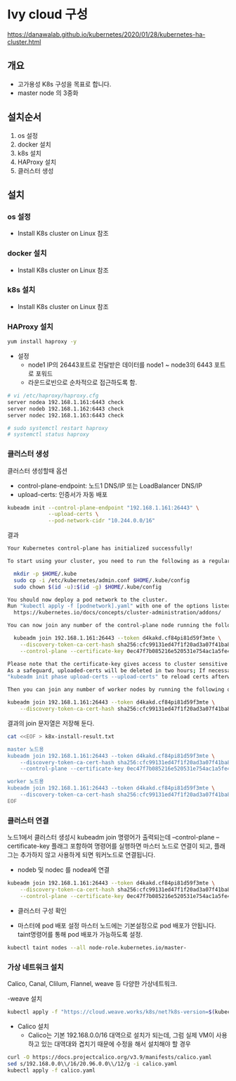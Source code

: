 # Ivy cloud 구성
https://danawalab.github.io/kubernetes/2020/01/28/kubernetes-ha-cluster.html

## 개요
- 고가용성 K8s 구성을 목표로 합니다.
- master node 의 3중화

## 설치순서
1. os 설정
2. docker 설치
3. k8s 설치
4. HAProxy 설치
5. 클러스터 생성

## 설치
### os 설정
- Install K8s cluster on Linux 참조

### docker 설치
- Install K8s cluster on Linux 참조

### k8s 설치
- Install K8s cluster on Linux 참조

### HAProxy 설치
```bash
yum install haproxy -y
```
- 설정
  - node1 IP의 26443포트로 전달받은 데이터를 node1 ~ node3의 6443 포트로 포워드
  - 라운드로빈으로 순차적으로 접근하도록 함.
```bash
# vi /etc/haproxy/haproxy.cfg
server nodea 192.168.1.161:6443 check
server nodeb 192.168.1.162:6443 check
server nodec 192.168.1.163:6443 check

# sudo systemctl restart haproxy
# systemctl status haproxy
```

### 클러스터 생성
클러스터 생성할때 옵션
- control-plane-endpoint: 노드1 DNS/IP 또는 LoadBalancer DNS/IP
- upload-certs: 인증서가 자동 배포

```bash
kubeadm init --control-plane-endpoint "192.168.1.161:26443" \
             --upload-certs \
             --pod-network-cidr "10.244.0.0/16"
```

결과
```bash
Your Kubernetes control-plane has initialized successfully!

To start using your cluster, you need to run the following as a regular user:

  mkdir -p $HOME/.kube
  sudo cp -i /etc/kubernetes/admin.conf $HOME/.kube/config
  sudo chown $(id -u):$(id -g) $HOME/.kube/config

You should now deploy a pod network to the cluster.
Run "kubectl apply -f [podnetwork].yaml" with one of the options listed at:
  https://kubernetes.io/docs/concepts/cluster-administration/addons/

You can now join any number of the control-plane node running the following command on each as root:

  kubeadm join 192.168.1.161:26443 --token d4kakd.cf84pi81d59f3mte \
    --discovery-token-ca-cert-hash sha256:cfc99131ed47f1f20ad3a07f41ba8384a2b613f67b6800caf50070bdc7340e08 \
    --control-plane --certificate-key 0ec47f7b085216e520531e754ac1a5fe4669017e4cd7ab61204ffc00c615e762

Please note that the certificate-key gives access to cluster sensitive data, keep it secret!
As a safeguard, uploaded-certs will be deleted in two hours; If necessary, you can use
"kubeadm init phase upload-certs --upload-certs" to reload certs afterward.

Then you can join any number of worker nodes by running the following on each as root:

kubeadm join 192.168.1.161:26443 --token d4kakd.cf84pi81d59f3mte \
    --discovery-token-ca-cert-hash sha256:cfc99131ed47f1f20ad3a07f41ba8384a2b613f67b6800caf50070bdc7340e08
```

결과의 join 문자열은 저장해 둔다.
```bash
cat <<EOF > k8x-install-result.txt

master 노드용
kubeadm join 192.168.1.161:26443 --token d4kakd.cf84pi81d59f3mte \
    --discovery-token-ca-cert-hash sha256:cfc99131ed47f1f20ad3a07f41ba8384a2b613f67b6800caf50070bdc7340e08 \
    --control-plane --certificate-key 0ec47f7b085216e520531e754ac1a5fe4669017e4cd7ab61204ffc00c615e762

worker 노드용
kubeadm join 192.168.1.161:26443 --token d4kakd.cf84pi81d59f3mte \
    --discovery-token-ca-cert-hash sha256:cfc99131ed47f1f20ad3a07f41ba8384a2b613f67b6800caf50070bdc7340e08
EOF
```

### 클러스터 연결
노드1에서 클러스터 생성시 kubeadm join 명령어가 출력되는데 –control-plane –certificate-key 플래그 포함하여 명령어를 실행하면 마스터 노드로 연결이 되고, 플래그는 추가하지 않고 사용하게 되면 워커노드로 연결됩니다.

- nodeb 및 nodec 를 nodea에 연결
```bash
kubeadm join 192.168.1.161:26443 --token d4kakd.cf84pi81d59f3mte \
    --discovery-token-ca-cert-hash sha256:cfc99131ed47f1f20ad3a07f41ba8384a2b613f67b6800caf50070bdc7340e08 \
    --control-plane --certificate-key 0ec47f7b085216e520531e754ac1a5fe4669017e4cd7ab61204ffc00c615e762
```

- 클러스터 구성 확인

- 마스터에 pod 배포 설정
마스터 노드에는 기본설정으로 pod 배포가 안됩니다. taint명령어를 통해 pod 배포가 가능하도록 설정.
```bash
kubectl taint nodes --all node-role.kubernetes.io/master-
```

### 가상 네트워크 설치
Calico, Canal, Clilum, Flannel, weave 등 다양한 가상네트워크.

-weave 설치
```bash
kubectl apply -f "https://cloud.weave.works/k8s/net?k8s-version=$(kubectl version | base64 | tr -d '\n')"
```

- Calico 설치
  - Calico는 기본 192.168.0.0/16 대역으로 설치가 되는데, 그럼 실제 VM이 사용하고 있는 대역대와 겹치기 때문에 수정을 해서 설치해야 할 경우
```bash
curl -O https://docs.projectcalico.org/v3.9/manifests/calico.yaml
sed s/192.168.0.0\\/16/20.96.0.0\\/12/g -i calico.yaml
kubectl apply -f calico.yaml
```
